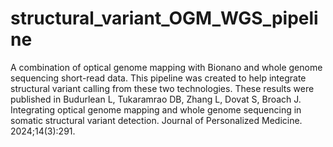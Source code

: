 # structural_variant_OGM_WGS_pipeline
A combination of optical genome mapping with Bionano and whole genome sequencing short-read data. This pipeline was created to help integrate structural variant calling from these two technologies. These results were published in Budurlean L, Tukaramrao DB, Zhang L, Dovat S, Broach J. Integrating optical genome mapping and whole genome sequencing in somatic structural variant detection. Journal of Personalized Medicine. 2024;14(3):291.
